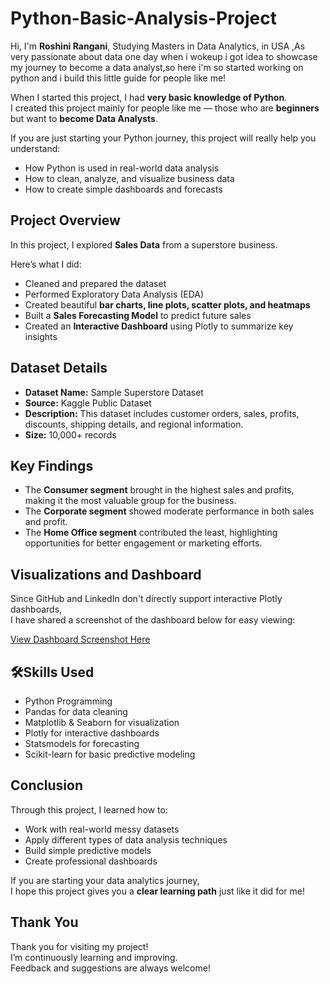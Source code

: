 # Python-Basic-Analysis-Project

Hi, I'm **Roshini Rangani**, Studying Masters in Data Analytics, in USA ,As very passionate about data one day when i wokeup i got idea to showcase my journey to become a data analyst,so here i'm so started working on python and i build this little guide for people like me!

When I started this project, I had **very basic knowledge of Python**.  
I created this project mainly for people like me — those who are **beginners** but want to **become Data Analysts**.

If you are just starting your Python journey, this project will really help you understand:
- How Python is used in real-world data analysis
- How to clean, analyze, and visualize business data
- How to create simple dashboards and forecasts

##  Project Overview

In this project, I explored **Sales Data** from a superstore business.

Here’s what I did:
- Cleaned and prepared the dataset
- Performed Exploratory Data Analysis (EDA)
- Created beautiful **bar charts, line plots, scatter plots, and heatmaps**
- Built a **Sales Forecasting Model** to predict future sales
- Created an **Interactive Dashboard** using Plotly to summarize key insights

## Dataset Details
- **Dataset Name:** Sample Superstore Dataset
- **Source:** Kaggle Public Dataset
- **Description:** This dataset includes customer orders, sales, profits, discounts, shipping details, and regional information.
- **Size:** 10,000+ records

## Key Findings

- The **Consumer segment** brought in the highest sales and profits, making it the most valuable group for the business.
- The **Corporate segment** showed moderate performance in both sales and profit.
- The **Home Office segment** contributed the least, highlighting opportunities for better engagement or marketing efforts.


## Visualizations and Dashboard

Since GitHub and LinkedIn don't directly support interactive Plotly dashboards,  
I have shared a screenshot of the dashboard below for easy viewing:

[View Dashboard Screenshot Here](https://github.com/ranganiroshini/Python-Basic-Analysis-Project/blob/main/dashboard.png)

## 🛠Skills Used
- Python Programming
- Pandas for data cleaning
- Matplotlib & Seaborn for visualization
- Plotly for interactive dashboards
- Statsmodels for forecasting
- Scikit-learn for basic predictive modeling
  
## Conclusion
Through this project, I learned how to:
- Work with real-world messy datasets
- Apply different types of data analysis techniques
- Build simple predictive models
- Create professional dashboards

If you are starting your data analytics journey,  
I hope this project gives you a **clear learning path** just like it did for me!

## Thank You
Thank you for visiting my project!  
I’m continuously learning and improving.  
Feedback and suggestions are always welcome! 
